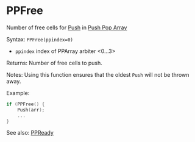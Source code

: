 # PPFree 

Number of free cells for [Push](/api-native-functions/push.md) in [Push Pop Array](/push-pop-arrays.md) 

Syntax: `PPFree(ppindex=0)` 

* `ppindex` index of PPArray arbiter &lt;0...3&gt;

Returns: Number of free cells to push. 

Notes: Using this function ensures that the oldest `Push` will not be thrown away. 

Example: 

```c
if (PPFree() {
    Push(arr);
    ...
} 
```

See also: [PPReady](/api-native-functions/ppready.md)


